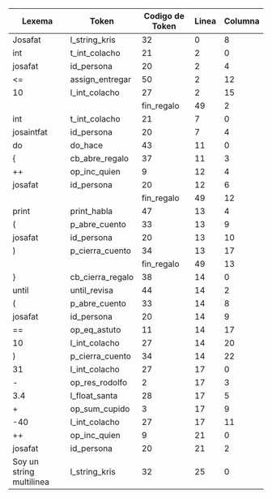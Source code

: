 | Lexema                    | Token            | Codigo de Token | Linea | Columna |
| ------------------------- | ---------------- | --------------- | ----- | ------- |
| Josafat                   | l_string_kris    | 32              | 0     | 8       |
| int                       | t_int_colacho    | 21              | 2     | 0       |
| josafat                   | id_persona       | 20              | 2     | 4       |
| <=                        | assign_entregar  | 50              | 2     | 12      |
| 10                        | l_int_colacho    | 27              | 2     | 15      |
| |                         | fin_regalo       | 49              | 2     | 18      |
| int                       | t_int_colacho    | 21              | 7     | 0       |
| josaintfat                | id_persona       | 20              | 7     | 4       |
| do                        | do_hace          | 43              | 11    | 0       |
| {                         | cb_abre_regalo   | 37              | 11    | 3       |
| ++                        | op_inc_quien     | 9               | 12    | 4       |
| josafat                   | id_persona       | 20              | 12    | 6       |
| |                         | fin_regalo       | 49              | 12    | 13      |
| print                     | print_habla      | 47              | 13    | 4       |
| (                         | p_abre_cuento    | 33              | 13    | 9       |
| josafat                   | id_persona       | 20              | 13    | 10      |
| )                         | p_cierra_cuento  | 34              | 13    | 17      |
| |                         | fin_regalo       | 49              | 13    | 18      |
| }                         | cb_cierra_regalo | 38              | 14    | 0       |
| until                     | until_revisa     | 44              | 14    | 2       |
| (                         | p_abre_cuento    | 33              | 14    | 8       |
| josafat                   | id_persona       | 20              | 14    | 9       |
| ==                        | op_eq_astuto     | 11              | 14    | 17      |
| 10                        | l_int_colacho    | 27              | 14    | 20      |
| )                         | p_cierra_cuento  | 34              | 14    | 22      |
| 31                        | l_int_colacho    | 27              | 17    | 0       |
| -                         | op_res_rodolfo   | 2               | 17    | 3       |
| 3.4                       | l_float_santa    | 28              | 17    | 5       |
| +                         | op_sum_cupido    | 3               | 17    | 9       |
| -40                       | l_int_colacho    | 27              | 17    | 11      |
| ++                        | op_inc_quien     | 9               | 21    | 0       |
| josafat                   | id_persona       | 20              | 21    | 2       |
|  Soy un string multilinea | l_string_kris    | 32              | 25    | 0       |
